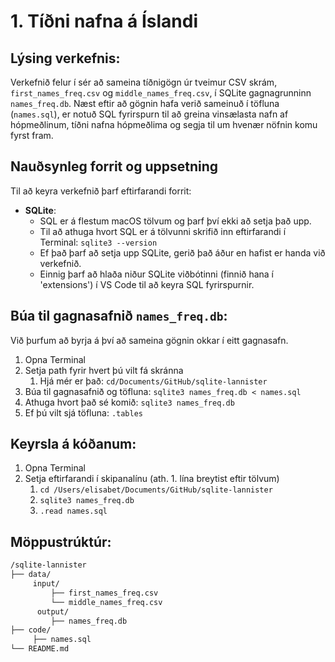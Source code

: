 # 1. Tíðni nafna á Íslandi 

## Lýsing verkefnis: 
Verkefnið felur í sér að sameina tíðnigögn úr tveimur CSV skrám, `first_names_freq.csv` og `middle_names_freq.csv`, í SQLite gagnagrunninn `names_freq.db`. Næst eftir að gögnin hafa verið sameinuð í töfluna (`names.sql`), er notuð SQL fyrirspurn til að greina vinsælasta nafn af hópmeðlinum, tíðni nafna hópmeðlima og segja til um hvenær nöfnin komu fyrst fram. 


## Nauðsynleg forrit og uppsetning
Til að keyra verkefnið þarf eftirfarandi forrit:

- **SQLite**:
  - SQL er á flestum macOS tölvum og þarf því ekki að setja það upp.
  - Til að athuga hvort SQL er á tölvunni skrifið inn eftirfarandi í Terminal:
    ```sqlite3 --version``` 
  - Ef það þarf að setja upp SQLite, gerið það áður en hafist er handa við verkefnið. 
  - Einnig þarf að hlaða niður SQLite viðbótinni (finnið hana í 'extensions') í VS Code til að keyra SQL fyrirspurnir.

## Búa til gagnasafnið `names_freq.db`: 
Við þurfum að byrja á því að sameina gögnin okkar í eitt gagnasafn. 
1. Opna Terminal 
2. Setja path fyrir hvert þú vilt fá skránna
    1. Hjá mér er það: `cd/Documents/GitHub/sqlite-lannister`
3. Búa til gagnasafnið og töfluna: `sqlite3 names_freq.db < names.sql`
4. Athuga hvort það sé komið: `sqlite3 names_freq.db`
5. Ef þú vilt sjá töfluna: `.tables`


## Keyrsla á kóðanum: 
1. Opna Terminal 
2. Setja eftirfarandi í skipanalínu (ath. 1. lína breytist eftir tölvum)
    1. `cd /Users/elisabet/Documents/GitHub/sqlite-lannister`
    2. `sqlite3 names_freq.db`
    3. `.read names.sql`



## Möppustrúktúr: 
```bash
/sqlite-lannister
├── data/
     input/ 
         ├── first_names_freq.csv
         └── middle_names_freq.csv
      output/
         ├── names_freq.db
├── code/
     ├── names.sql
└── README.md
```
